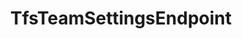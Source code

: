 ---
optionsClassName: TfsTeamSettingsEndpointOptions
optionsClassFullName: MigrationTools.Endpoints.TfsTeamSettingsEndpointOptions
configurationSamples: []
description: missng XML code comments
className: TfsTeamSettingsEndpoint
typeName: Endpoints
architecture: v2
options: []

redirectFrom: []
layout: reference
toc: true
permalink: /Reference/v2/Endpoints/TfsTeamSettingsEndpoint/
title: TfsTeamSettingsEndpoint
categories:
- Endpoints
- v2
notes: ''
introduction: ''

---